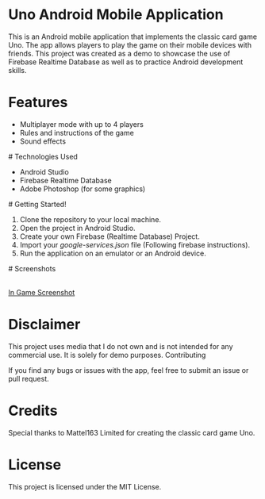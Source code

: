 # Uno Android Mobile Application

This is an Android mobile application that implements the classic card game Uno. The app allows players to play the game on their mobile devices with friends. This project was created as a demo to showcase the use of Firebase Realtime Database as well as to practice Android development skills.

# Features
<ul>
    <li>Multiplayer mode with up to 4 players</li>
    <li>Rules and instructions of the game</li>
    <li>Sound effects</li>
</ul>
# Technologies Used
<ul>
    <li>Android Studio</li>
    <li>Firebase Realtime Database</li>
    <li>Adobe Photoshop (for some graphics)</li>
 </ul>
# Getting Started!

<ol>
  <li>Clone the repository to your local machine.</li>
  <li>Open the project in Android Studio.</li>
  <li>Create your own Firebase (Realtime Database) Project.</li>
    <li>Import your <em>google-services.json</em> file (Following firebase instructions).</li>
  <li>Run the application on an emulator or an Android device.</li>
   
</ol>
# Screenshots
<br><br>

[In Game Screenshot](https://user-images.githubusercontent.com/59180473/233842622-56a47435-84e7-4b22-83cf-270d11e63c26.png)

# Disclaimer

This project uses media that I do not own and is not intended for any commercial use. It is solely for demo purposes.
Contributing

If you find any bugs or issues with the app, feel free to submit an issue or pull request.
# Credits

Special thanks to Mattel163 Limited for creating the classic card game Uno.
# License

This project is licensed under the MIT License.
